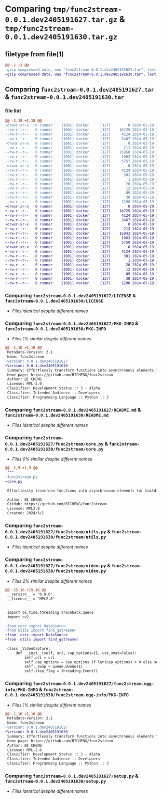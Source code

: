 # Comparing `tmp/func2stream-0.0.1.dev2405191627.tar.gz` & `tmp/func2stream-0.0.1.dev2405191630.tar.gz`

## filetype from file(1)

```diff
@@ -1 +1 @@
-gzip compressed data, was "func2stream-0.0.1.dev2405191627.tar", last modified: Sun May 19 16:27:06 2024, max compression
+gzip compressed data, was "func2stream-0.0.1.dev2405191630.tar", last modified: Sun May 19 16:30:31 2024, max compression
```

## Comparing `func2stream-0.0.1.dev2405191627.tar` & `func2stream-0.0.1.dev2405191630.tar`

### file list

```diff
@@ -1,18 +1,18 @@
-drwxr-xr-x   0 runner    (1001) docker     (127)        0 2024-05-19 16:27:06.315423 func2stream-0.0.1.dev2405191627/
--rw-r--r--   0 runner    (1001) docker     (127)    16725 2024-05-19 16:26:56.000000 func2stream-0.0.1.dev2405191627/LICENSE
--rw-r--r--   0 runner    (1001) docker     (127)     4124 2024-05-19 16:27:06.315423 func2stream-0.0.1.dev2405191627/PKG-INFO
--rw-r--r--   0 runner    (1001) docker     (127)     3467 2024-05-19 16:26:56.000000 func2stream-0.0.1.dev2405191627/README.md
-drwxr-xr-x   0 runner    (1001) docker     (127)        0 2024-05-19 16:27:06.311423 func2stream-0.0.1.dev2405191627/func2stream/
--rw-r--r--   0 runner    (1001) docker     (127)      211 2024-05-19 16:26:56.000000 func2stream-0.0.1.dev2405191627/func2stream/__init__.py
--rw-r--r--   0 runner    (1001) docker     (127)    16950 2024-05-19 16:26:56.000000 func2stream-0.0.1.dev2405191627/func2stream/core.py
--rw-r--r--   0 runner    (1001) docker     (127)     1063 2024-05-19 16:26:56.000000 func2stream-0.0.1.dev2405191627/func2stream/utils.py
--rw-r--r--   0 runner    (1001) docker     (127)     5757 2024-05-19 16:26:56.000000 func2stream-0.0.1.dev2405191627/func2stream/video.py
-drwxr-xr-x   0 runner    (1001) docker     (127)        0 2024-05-19 16:27:06.315423 func2stream-0.0.1.dev2405191627/func2stream.egg-info/
--rw-r--r--   0 runner    (1001) docker     (127)     4124 2024-05-19 16:27:06.000000 func2stream-0.0.1.dev2405191627/func2stream.egg-info/PKG-INFO
--rw-r--r--   0 runner    (1001) docker     (127)      301 2024-05-19 16:27:06.000000 func2stream-0.0.1.dev2405191627/func2stream.egg-info/SOURCES.txt
--rw-r--r--   0 runner    (1001) docker     (127)        1 2024-05-19 16:27:06.000000 func2stream-0.0.1.dev2405191627/func2stream.egg-info/dependency_links.txt
--rw-r--r--   0 runner    (1001) docker     (127)       20 2024-05-19 16:27:06.000000 func2stream-0.0.1.dev2405191627/func2stream.egg-info/requires.txt
--rw-r--r--   0 runner    (1001) docker     (127)       12 2024-05-19 16:27:06.000000 func2stream-0.0.1.dev2405191627/func2stream.egg-info/top_level.txt
--rw-r--r--   0 runner    (1001) docker     (127)       89 2024-05-19 16:26:56.000000 func2stream-0.0.1.dev2405191627/pyproject.toml
--rw-r--r--   0 runner    (1001) docker     (127)       38 2024-05-19 16:27:06.315423 func2stream-0.0.1.dev2405191627/setup.cfg
--rw-r--r--   0 runner    (1001) docker     (127)     1298 2024-05-19 16:26:56.000000 func2stream-0.0.1.dev2405191627/setup.py
+drwxr-xr-x   0 runner    (1001) docker     (127)        0 2024-05-19 16:30:31.800305 func2stream-0.0.1.dev2405191630/
+-rw-r--r--   0 runner    (1001) docker     (127)    16725 2024-05-19 16:30:27.000000 func2stream-0.0.1.dev2405191630/LICENSE
+-rw-r--r--   0 runner    (1001) docker     (127)     4124 2024-05-19 16:30:31.800305 func2stream-0.0.1.dev2405191630/PKG-INFO
+-rw-r--r--   0 runner    (1001) docker     (127)     3467 2024-05-19 16:30:27.000000 func2stream-0.0.1.dev2405191630/README.md
+drwxr-xr-x   0 runner    (1001) docker     (127)        0 2024-05-19 16:30:31.800305 func2stream-0.0.1.dev2405191630/func2stream/
+-rw-r--r--   0 runner    (1001) docker     (127)      213 2024-05-19 16:30:27.000000 func2stream-0.0.1.dev2405191630/func2stream/__init__.py
+-rw-r--r--   0 runner    (1001) docker     (127)    16943 2024-05-19 16:30:27.000000 func2stream-0.0.1.dev2405191630/func2stream/core.py
+-rw-r--r--   0 runner    (1001) docker     (127)     1063 2024-05-19 16:30:27.000000 func2stream-0.0.1.dev2405191630/func2stream/utils.py
+-rw-r--r--   0 runner    (1001) docker     (127)     5759 2024-05-19 16:30:27.000000 func2stream-0.0.1.dev2405191630/func2stream/video.py
+drwxr-xr-x   0 runner    (1001) docker     (127)        0 2024-05-19 16:30:31.800305 func2stream-0.0.1.dev2405191630/func2stream.egg-info/
+-rw-r--r--   0 runner    (1001) docker     (127)     4124 2024-05-19 16:30:31.000000 func2stream-0.0.1.dev2405191630/func2stream.egg-info/PKG-INFO
+-rw-r--r--   0 runner    (1001) docker     (127)      301 2024-05-19 16:30:31.000000 func2stream-0.0.1.dev2405191630/func2stream.egg-info/SOURCES.txt
+-rw-r--r--   0 runner    (1001) docker     (127)        1 2024-05-19 16:30:31.000000 func2stream-0.0.1.dev2405191630/func2stream.egg-info/dependency_links.txt
+-rw-r--r--   0 runner    (1001) docker     (127)       20 2024-05-19 16:30:31.000000 func2stream-0.0.1.dev2405191630/func2stream.egg-info/requires.txt
+-rw-r--r--   0 runner    (1001) docker     (127)       12 2024-05-19 16:30:31.000000 func2stream-0.0.1.dev2405191630/func2stream.egg-info/top_level.txt
+-rw-r--r--   0 runner    (1001) docker     (127)       89 2024-05-19 16:30:27.000000 func2stream-0.0.1.dev2405191630/pyproject.toml
+-rw-r--r--   0 runner    (1001) docker     (127)       38 2024-05-19 16:30:31.800305 func2stream-0.0.1.dev2405191630/setup.cfg
+-rw-r--r--   0 runner    (1001) docker     (127)     1298 2024-05-19 16:30:27.000000 func2stream-0.0.1.dev2405191630/setup.py
```

### Comparing `func2stream-0.0.1.dev2405191627/LICENSE` & `func2stream-0.0.1.dev2405191630/LICENSE`

 * *Files identical despite different names*

### Comparing `func2stream-0.0.1.dev2405191627/PKG-INFO` & `func2stream-0.0.1.dev2405191630/PKG-INFO`

 * *Files 1% similar despite different names*

```diff
@@ -1,10 +1,10 @@
 Metadata-Version: 2.1
 Name: func2stream
-Version: 0.0.1.dev2405191627
+Version: 0.0.1.dev2405191630
 Summary: Effortlessly transform functions into asynchronous elements for building high-performance pipelines
 Home-page: https://github.com/BICHENG/func2stream
 Author: BI CHENG
 License: MPL-2.0
 Classifier: Development Status :: 3 - Alpha
 Classifier: Intended Audience :: Developers
 Classifier: Programming Language :: Python :: 3
```

### Comparing `func2stream-0.0.1.dev2405191627/README.md` & `func2stream-0.0.1.dev2405191630/README.md`

 * *Files identical despite different names*

### Comparing `func2stream-0.0.1.dev2405191627/func2stream/core.py` & `func2stream-0.0.1.dev2405191630/func2stream/core.py`

 * *Files 0% similar despite different names*

```diff
@@ -1,9 +1,9 @@
 """
-func2stream.py
+core.py
 
 Effortlessly transform functions into asynchronous elements for building high-performance pipelines.
 
 Author: BI CHENG
 GitHub: https://github.com/BICHENG/func2stream
 License: MPL2.0
 Created: 2024/5/1
```

### Comparing `func2stream-0.0.1.dev2405191627/func2stream/utils.py` & `func2stream-0.0.1.dev2405191630/func2stream/utils.py`

 * *Files identical despite different names*

### Comparing `func2stream-0.0.1.dev2405191627/func2stream/video.py` & `func2stream-0.0.1.dev2405191630/func2stream/video.py`

 * *Files 2% similar despite different names*

```diff
@@ -15,16 +15,16 @@
 __version__ = "0.0.0"
 __license__ = "MPL2.0"
 
 
 import os,time,threading,traceback,queue
 import cv2
 
-from core import DataSource
-from utils import find_gstreamer
+from .core import DataSource
+from .utils import find_gstreamer
 
 class _VideoCapture:
     def __init__(self, uri, cap_options={}, use_umat=False):
         self.uri = uri
         self.cap_options = cap_options if len(cap_options) > 0 else self.get_capture_params(uri)
         self._swap = queue.Queue(1)
         self.stop_flag = threading.Event()
```

### Comparing `func2stream-0.0.1.dev2405191627/func2stream.egg-info/PKG-INFO` & `func2stream-0.0.1.dev2405191630/func2stream.egg-info/PKG-INFO`

 * *Files 1% similar despite different names*

```diff
@@ -1,10 +1,10 @@
 Metadata-Version: 2.1
 Name: func2stream
-Version: 0.0.1.dev2405191627
+Version: 0.0.1.dev2405191630
 Summary: Effortlessly transform functions into asynchronous elements for building high-performance pipelines
 Home-page: https://github.com/BICHENG/func2stream
 Author: BI CHENG
 License: MPL-2.0
 Classifier: Development Status :: 3 - Alpha
 Classifier: Intended Audience :: Developers
 Classifier: Programming Language :: Python :: 3
```

### Comparing `func2stream-0.0.1.dev2405191627/setup.py` & `func2stream-0.0.1.dev2405191630/setup.py`

 * *Files identical despite different names*


